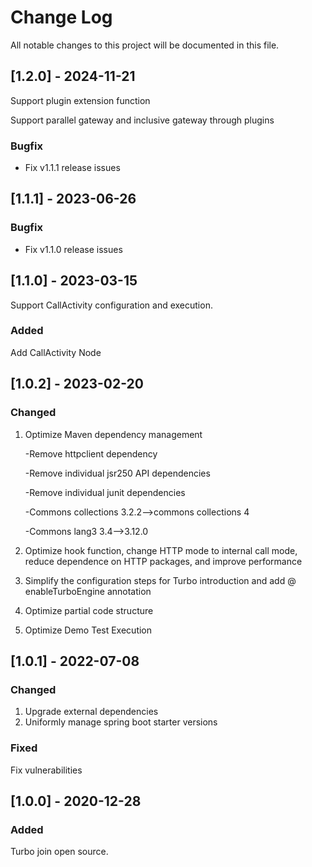 
# Change Log

All notable changes to this project will be documented in this file.

## [1.2.0] - 2024-11-21

Support plugin extension function

Support parallel gateway and inclusive gateway through plugins

### Bugfix
- Fix v1.1.1 release issues

## [1.1.1] - 2023-06-26
### Bugfix
- Fix v1.1.0 release issues


## [1.1.0] - 2023-03-15

Support CallActivity configuration and execution.

### Added

Add CallActivity Node

## [1.0.2] - 2023-02-20

### Changed

1. Optimize Maven dependency management

    -Remove httpclient dependency
    
    -Remove individual jsr250 API dependencies

    -Remove individual junit dependencies

    -Commons collections 3.2.2-->commons collections 4
    
    -Commons lang3 3.4-->3.12.0

2. Optimize hook function, change HTTP mode to internal call mode, reduce dependence on HTTP packages, and improve performance

3. Simplify the configuration steps for Turbo introduction and add @ enableTurboEngine annotation

4. Optimize partial code structure

5. Optimize Demo Test Execution

## [1.0.1] -  2022-07-08

### Changed

1. Upgrade external dependencies
2. Uniformly manage spring boot starter versions

### Fixed

Fix vulnerabilities

## [1.0.0] - 2020-12-28

### Added

Turbo join open source.
